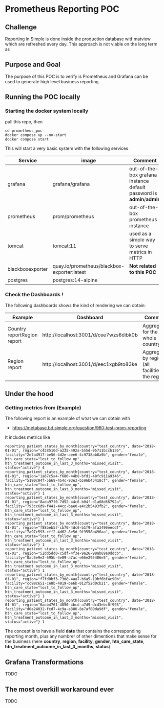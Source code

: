 # Prometheus Reporting POC

## Challenge

Reporting in Simple is done inside the production database witf matview which are refreshed every day. This approach is not viable on the long term as 

## Purpose and Goal

The purpose of this POC is to verify is Prometheus and Grafana can be used to generate high level business reporting. 

## Running the POC locally



### Starting the docker system locally

pull this repo, then

```
cd prometheus_poc
docker compose up --no-start
docker compose start 
```

This will start a very basic system with the following services 

| Service  | image | Comment | Relevant URL |
| ------------- | ------------- | ------------- | ------------- |
| grafana | grafana/grafana | out-of-the-box grafana instance default password is **admin**/**admin** | http://localhost:3001/|
| prometheus | prom/prometheus | out-of-the-box prometheus instance | http://localhost:9090/ |
| tomcat | tomcat:11 | used as a simple way to serve metrics in HTTP | http://localhost:8080/static/metrics|
| blackboxexporter | quay.io/prometheus/blackbox-exporter:latest | **Not related to this POC** | http://localhost:9115/ |
| postgres | postgres:14-alpine |  | |


### Check the Dashboards !

The following dashboards shows the kind of rendering we can obtain:

| Example  | Dashboard | Comment |
| ------------- | ------------- | ------------- |
| Country reportRegion report  | http://localhost:3001/d/cee7wzs6dibk0b | Aggregated for the whole country |
| Region report  | http://localhost:3001/d/eec1xgb9to83ke | Aggregated by region (all facilities in the region) |






## Under the hood

### 


### Getting metrics from (Example)


The following report is an example of what we can obtain with 
- https://metabase.bd.simple.org/question/980-test-prom-reporting

It includes metrics like

```
reporting_patient_states_by_month{country="test_country", date="2018-01-01", region="c438510d-a235-492a-b55d-95711bccb136", facility="2e7a4917-be56-4d2e-aee6-4c9738ab8a9b", gender="female", htn_care_state="lost_to_follow_up", htn_treatment_outcome_in_last_3_months="missed_visit", status="active"} 4
reporting_patient_states_by_month{country="test_country", date="2018-01-01", region="1a67c5a4-f680-44b0-bfd1-48fc911a9346", facility="5190c94f-5b69-454c-93e3-b596b43418cf", gender="female", htn_care_state="lost_to_follow_up", htn_treatment_outcome_in_last_3_months="missed_visit", status="active"} 1
reporting_patient_states_by_month{country="test_country", date="2018-01-01", region="8ada97f0-7d52-44c6-b04f-d1a08d66792a", facility="793cc6d9-f441-44cc-bae0-e4c2b5493fb2", gender="female", htn_care_state="lost_to_follow_up", htn_treatment_outcome_in_last_3_months="missed_visit", status="active"} 1
reporting_patient_states_by_month{country="test_country", date="2018-01-01", region="f88beb57-cb70-4dc0-b1f9-afa3490eecdf", facility="7a97c593-cff2-4d62-8e5d-9f9558b496aa", gender="female", htn_care_state="lost_to_follow_up", htn_treatment_outcome_in_last_3_months="missed_visit", status="active"} 1
reporting_patient_states_by_month{country="test_country", date="2018-01-01", region="52dd5dd0-c5df-4f3e-9a26-98ab69a0ddcb", facility="8ac5e9e2-695b-4e09-a7ac-e66e295406e5", gender="female", htn_care_state="lost_to_follow_up", htn_treatment_outcome_in_last_3_months="missed_visit", status="active"} 1
reporting_patient_states_by_month{country="test_country", date="2018-01-01", region="f7fd0bf3-7308-4aa7-b6a5-19bf6bf4c90b", facility="cc98c651-ce8b-4019-be6b-012f52d0cb21", gender="female", htn_care_state="lost_to_follow_up", htn_treatment_outcome_in_last_3_months="missed_visit", status="active"} 1
reporting_patient_states_by_month{country="test_country", date="2018-01-01", region="0aab4761-4850-4bcd-a7d9-dc43ebc0f993", facility="d0e24032-fcd7-4c9a-a380-8e7af80da9df", gender="female", htn_care_state="lost_to_follow_up", htn_treatment_outcome_in_last_3_months="missed_visit", status="active"} 1
```

The concept is to have a field **date** that contains the corresponding reporting month, plus any numbrer of other dimentions that make sense for the business (here **country**, **region**, **facility**, **gender**, **htn_care_state**, **htn_treatment_outcome_in_last_3_months**, **status**)


## Grafana Transformations

TODO

## The most overkill workaround ever

TODO
